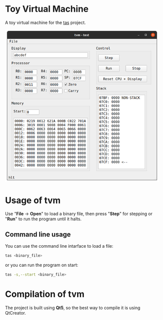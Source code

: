 # Toy Virtual Machine

A toy virtual machine for the [tas](https://github.com/g0mb4/tas) project.

![alt text][logo]

[logo]: img/tvm.png "Toy Virtual Machine"

# Usage of tvm

Use "**File** -> **Open**" to load a binary file, then press "**Step**" for stepping or "**Run**" to run the program until it halts.

## Command line usage

You can use the command line intarface to load a file:
```bash
tas <binary_file>
```

or you can run the program on start:
```bash
tas -s,--start <binary_file>
```

# Compilation of tvm
The project is built using **Qt5**, so the best way to compile it is using QtCreator.
